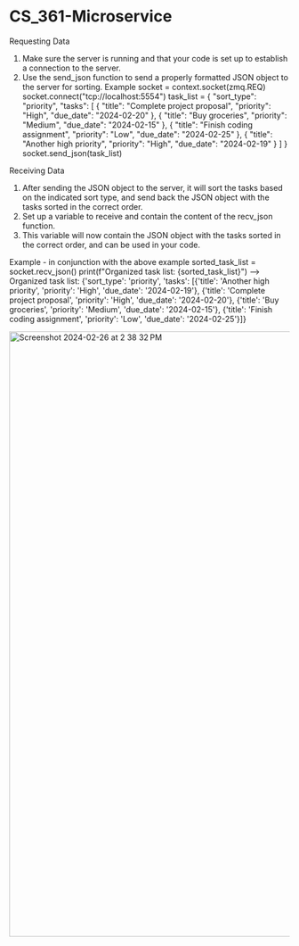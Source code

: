 # CS_361-Microservice

Requesting Data
1) Make sure the server is running and that your code is set up to establish a connection to the server.
2) Use the send_json function to send a properly formatted JSON object to the server for sorting.
Example
socket = context.socket(zmq.REQ)
socket.connect("tcp://localhost:5554")
task_list = {
  "sort_type": "priority",
  "tasks": [
    {
      "title": "Complete project proposal",
      "priority": "High",
      "due_date": "2024-02-20"
    },
    {
      "title": "Buy groceries",
      "priority": "Medium",
      "due_date": "2024-02-15"
    },
    {
      "title": "Finish coding assignment",
      "priority": "Low",
      "due_date": "2024-02-25"
    },
    {
      "title": "Another high priority",
      "priority": "High",
      "due_date": "2024-02-19"
    }
  ]
}
socket.send_json(task_list)

Receiving Data
1) After sending the JSON object to the server, it will sort the tasks based on the indicated sort type, and send back the JSON object with the tasks sorted in the correct order.
2) Set up a variable to receive and contain the content of the recv_json function.
3) This variable will now contain the JSON object with the tasks sorted in the correct order, and can be used in your code.

Example - in conjunction with the above example
sorted_task_list = socket.recv_json()
print(f"Organized task list: {sorted_task_list}")
--> Organized task list: {'sort_type': 'priority', 'tasks': [{'title': 'Another high priority', 'priority': 'High', 'due_date': '2024-02-19'}, {'title': 'Complete project proposal', 'priority': 'High', 'due_date': '2024-02-20'}, {'title': 'Buy groceries', 'priority': 'Medium', 'due_date': '2024-02-15'}, {'title': 'Finish coding assignment', 'priority': 'Low', 'due_date': '2024-02-25'}]}



<img width="1085" alt="Screenshot 2024-02-26 at 2 38 32 PM" src="https://github.com/AlexKing16/CS_361-Microservice/assets/55066365/5d02fdb4-edbd-4969-bbee-d8eaa1b32b86">


